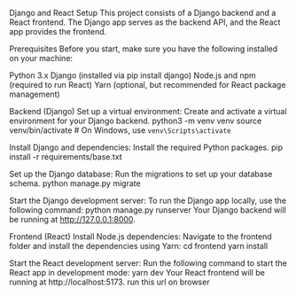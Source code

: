 Django and React Setup
This project consists of a Django backend and a React frontend. The Django app serves as the backend API, and the React app provides the frontend.

Prerequisites
Before you start, make sure you have the following installed on your machine:

Python 3.x
Django (installed via pip install django)
Node.js and npm (required to run React)
Yarn (optional, but recommended for React package management)

Backend (Django)
Set up a virtual environment: Create and activate a virtual environment for your Django backend.
python3 -m venv venv
source venv/bin/activate # On Windows, use `venv\Scripts\activate`

Install Django and dependencies: Install the required Python packages.
pip install -r requirements/base.txt

Set up the Django database: Run the migrations to set up your database schema.
python manage.py migrate

Start the Django development server: To run the Django app locally, use the following command:
python manage.py runserver
Your Django backend will be running at http://127.0.0.1:8000.

Frontend (React)
Install Node.js dependencies: Navigate to the frontend folder and install the dependencies using Yarn:
cd frontend
yarn install

Start the React development server: Run the following command to start the React app in development mode:
yarn dev
Your React frontend will be running at http://localhost:5173. run this url on browser
